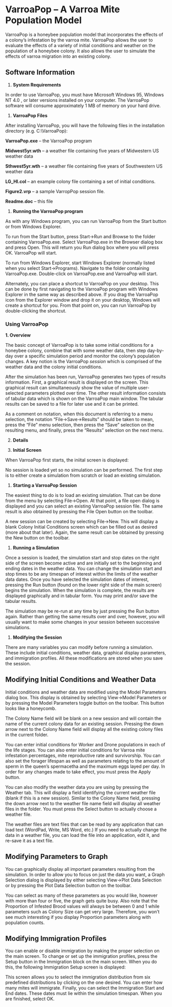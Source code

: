 ﻿# **VarroaPop – A Varroa Mite Population Model**

VarroaPop is a honeybee population model that incorporates the effects of a colony’s infestation by the varroa mite.  VarroaPop allows the user to evaluate the effects of a variety of initial conditions and weather on the population of a honeybee colony.  It also allows the user to simulate the effects of varroa migration into an existing colony.


## **Software Information**

1. **System Requirements**

In order to use VarroaPop, you must have Microsoft Windows 95, WIndows NT 4.0 , or later versions installed on your computer.  The VarroaPop software will consume approximately 1 MB of memory on your hard drive.

1. **VarroaPop Files**

After installing VarroaPop, you will have the following files in the installation directory (e.g. C:\VarroaPop):

**VarroaPop.exe** – the VarroaPop program

**Midwest5yr.wth** – a weather file containing five years of Midwestern US weather data

**Sthwest5yr.wth** – a weather file containing five years of Southwestern US weather data

**LG\_HI.col** – an example colony file containing a set of initial conditions.

**Figure2.vrp** – a sample VarropPop session file.

**Readme.doc** – this file

1. **Running the VarroaPop program**

As with any Windows program, you can run VarroaPop from the Start button or from Windows Explorer.  

To run from the Start button, press Start->Run and Browse to the folder containing VarroaPop.exe.  Select VarroaPop.exe in the Browser dialog box and press Open.  This will return you Run dialog box where you will press OK.  VarroaPop will start.

To run from Windows Explorer, start Windows Explorer (normally listed when you select Start->Programs).  Navigate to the folder containing VarroaPop.exe.  Double-click on VarroaPop.exe and VarroaPop will start.

Alternately, you can place a shortcut to VarroaPop on your desktop.  This can be done by first navigating to the VarroaPop program with Windows Explorer in the same way as described above.  If you drag the VarroaPop icon from the Explorer window and drop it on your desktop, Windows will create a shortcut for you.  From that point on, you can run VarroaPop by double-clicking the shortcut.


### **Using VarroaPop**

**1.  Overview**

The basic concept of VarroaPop is to take some initial conditions for a honeybee colony, combine that with some weather data, then step day-by-day over a specific simulation period and monitor the colony’s population changes.  A key notion is the VarroaPop *session* which is comprised of the weather data and the colony initial conditions.

After the simulation has been run, VarroaPop generates two types of results information.  First, a graphical result is displayed on the screen.  This graphical result can simultaneously show the value of multiple user-selected parameters plotted over time.  The other result information consists of tabular data which is shown on the VarroaPop main window.  The tabular results can be saved to a file for later use and it can be printed.

As a comment on notation, when this document is referring to a menu selection, the notation “File->Save->Results” should be taken to mean, press the “File” menu selection, then press the “Save” selection on the resulting menu, and finally, press the “Results” selection on the next menu.



2. **Details**

1. **Initial Screen**

When VarroaPop first starts, the iniital screen is displayed:

No session is loaded yet so no simulation can be performed.  The first step is to either create a simulation from scratch or load an existing simulation.  

1. **Starting a VarroaPop Session**

The easiest thing to do is to load an existing simulation.  That can be done from the menu by selecting File->Open.  At that point, a file open dialog is displayed and you can select an existing VarroaPop session file.  The same result is also obtained by pressing the File Open button on the toolbar.

A new session can be created by selecting File->New.  This will display a blank Colony Initial Conditions screen which can be filled out as desired (more about that later).  Again, the same result can be obtained by pressing the New button on the toolbar.

1. **Running a Simulation**

Once a session is loaded, the simulation start and stop dates on the right side of the screen become active and are initially set to the beginning and ending dates in the weather data.  You can change the simulation start and stop times to be any timespan of interest within the limits of the weather data dates.  Once you have selected the simulation dates of interest, pressing the Run button (found on the lower right side of the main screen) begins the simulation.  When the simulation is complete, the results are displayed graphically and in tabular form.  You may print and/or save the tabular results.

The simulation may be re-run at any time by just pressing the Run button again.  Rather than getting the same results over and over, however, you will usually want to make some changes in your session between successive simulations.

1. **Modifying the Session**

There are many variables you can modify before running a simulation.  These include initial conditions, weather data, graphical display parameters, and immigration profiles.  All these modifications are stored when you save the session.

## **Modifying Initial Conditions and Weather Data**

Initial conditions and weather data are modified using the Model Parameters dialog box.  This display is obtained by selecting View->Model Parameters or by pressing the Model Parameters toggle button on the toolbar.  This button looks like a honeycomb.

The Colony Name field will be blank on a new session and will contain the name of the current colony data for an existing session.  Pressing the down arrow next to the Colony Name field will display all the existing colony files in the current folder.

You can enter initial conditions for Worker and Drone populations in each of the life stages.  You can also enter initial conditions for Varroa mite infestation percentages, mite reproductive rate and survivorship.  You can also set the forager lifespan as well as parameters relating to the amount of sperm in the queen’s spermacetha and the maximum eggs layed per day.  In order for any changes made to take effect, you must press the Apply button.

You can also modify the weather data you are using by pressing the Weather tab.  This will display a field identifying the current weather file (blank if this is a new session).  Similar to the Colony Name field, pressing the down arrow next to the weather file name field will display all weather files in the folder.  You must press the Select button to actually choose a weather file.  

The weather files are text files that can be read by any application that can load text (WordPad, Write, MS Word, etc.)  If you need to actually change the data in a weather file, you can load the file into an application, edit it, and re-save it as a text file.

## **Modifying Parameters to Graph**

You can graphically display all important parameters resulting from the simulation.  In order to allow you to focus on just the data you want, a Graph Selection dialog is displayed by either selecting View->Plot Data Selection or by pressing the Plot Data Selection button on the toolbar. 

You can select as many of these parameters as you would like, however with more than four or five, the graph gets quite busy.  Also note that the Proportion of Infested Brood values will always be between 0 and 1 while parameters such as Colony Size can get very large.  Therefore, you won’t see much interesting if you display Proportion parameters along with population counts. 


## **Modifying Immigration Profiles**

You can enable or disable immigration by making the proper selection on the main screen.  To change or set up the immigration profiles, press the Setup button in the Immigration block on the main screen.  When you do this, the following Immigration Setup screen is displayed:

This screen allows you to select the immigration distribution from six predefined distributions by clicking on the one desired.  You can enter how many mites will immigrate.  Finally, you can select the Immigration Start and End dates.  These dates must lie within the simulation timespan.  When you are finished, select OK.


